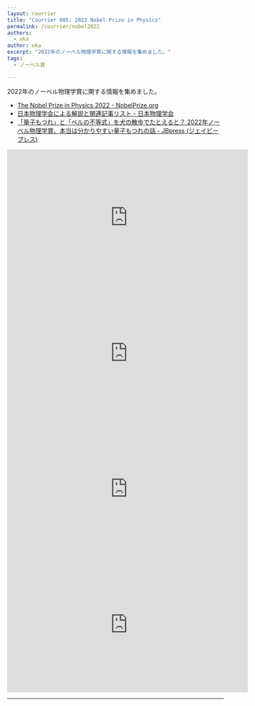 ```yaml
---
layout: courrier
title: "Courrier 005: 2022 Nobel Prize in Physics"
permalink: /courrier/nobel2022
authors:
  - oka
author: oka
excerpt: "2022年のノーベル物理学賞に関する情報を集めました。"
tags: 
  - ノーベル賞

---
```


2022年のノーベル物理学賞に関する情報を集めました。

- [The Nobel Prize in Physics 2022 - NobelPrize.org](https://www.nobelprize.org/prizes/physics/2022/summary/)
- [日本物理学会による解説と関連記事リスト - 日本物理学会](https://www.jps.or.jp/information/2022/10/2022novelprize.php)
- [「量子もつれ」と「ベルの不等式」を犬の散歩でたとえると？ 2022年ノーベル物理学賞、本当は分かりやすい量子もつれの話 - JBpress (ジェイビープレス)](https://jbpress.ismedia.jp/articles/-/72411)

<div style="text-align: center;">

<iframe width="560" height="315" src="https://www.youtube.com/embed/7zabfWdddBc" title="YouTube video player" frameborder="0" allow="accelerometer; autoplay; clipboard-write; encrypted-media; gyroscope; picture-in-picture" allowfullscreen></iframe>

<iframe width="560" height="315" src="https://www.youtube.com/embed/o-qOyddDM1g" title="YouTube video player" frameborder="0" allow="accelerometer; autoplay; clipboard-write; encrypted-media; gyroscope; picture-in-picture" allowfullscreen></iframe>

<iframe width="560" height="315" src="https://www.youtube.com/embed/XYzOiBNGN2s" title="YouTube video player" frameborder="0" allow="accelerometer; autoplay; clipboard-write; encrypted-media; gyroscope; picture-in-picture" allowfullscreen></iframe>

<iframe width="560" height="315" src="https://www.youtube.com/embed/Iroo3XvFcMs" title="YouTube video player" frameborder="0" allow="accelerometer; autoplay; clipboard-write; encrypted-media; gyroscope; picture-in-picture" allowfullscreen></iframe>
</div>

---
